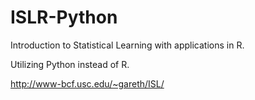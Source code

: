 # ISLR-Python

Introduction to Statistical Learning with applications in R.

Utilizing Python instead of R.

http://www-bcf.usc.edu/~gareth/ISL/


